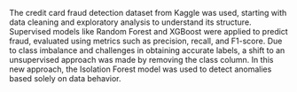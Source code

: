 The credit card fraud detection dataset from Kaggle was used, starting with data cleaning and exploratory analysis to understand its structure.
Supervised models like Random Forest and XGBoost were applied to predict fraud, evaluated using metrics such as precision, recall, and F1-score.
Due to class imbalance and challenges in obtaining accurate labels, a shift to an unsupervised approach was made by removing the class column.
In this new approach, the Isolation Forest model was used to detect anomalies based solely on data behavior.
